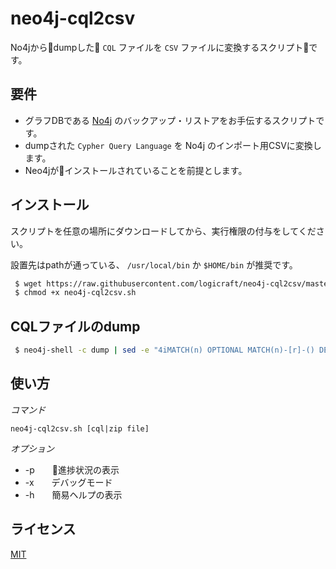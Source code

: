 # neo4j-cql2csv

No4jからdumpした `CQL` ファイルを `CSV` ファイルに変換するスクリプトです。

## 要件

- グラフDBである [No4j](https://neo4j.com/) のバックアップ・リストアをお手伝するスクリプトです。
- dumpされた `Cypher Query Language` を No4j のインポート用CSVに変換します。
- Neo4jがインストールされていることを前提とします。

## インストール

スクリプトを任意の場所にダウンロードしてから、実行権限の付与をしてください。

設置先はpathが通っている、 `/usr/local/bin` か `$HOME/bin` が推奨です。

```bash
 $ wget https://raw.githubusercontent.com/logicraft/neo4j-cql2csv/master/neo4j-cql2csv.sh
 $ chmod +x neo4j-cql2csv.sh
```

## CQLファイルのdump

```bash
 $ neo4j-shell -c dump | sed -e "4iMATCH(n) OPTIONAL MATCH(n)-[r]-() DELETE n,r;" > /var/db/neo4j/dump.cql
```

## 使い方

*コマンド*

`neo4j-cql2csv.sh [cql|zip file]`

*オプション*

- -p　　進捗状況の表示
- -x　　デバッグモード
- -h　　簡易ヘルプの表示


## ライセンス

[MIT](https://github.com/logicraft/neo4j-cql2csv/blob/master/LICENSE)
